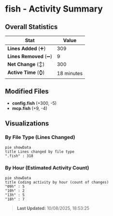 # fish - Activity Summary 

## Overall Statistics

| Stat                   | Value                                                             |
| ---------------------- | ----------------------------------------------------------------- |
| **Lines Added** (➕)   | 309                                          |
| **Lines Removed** (➖) | 9                                        |
| **Net Change** (↕)    | 300                |
| **Active Time** (⌚)   | 18 minutes |


## Modified Files
- **config.fish** (+300, -5)
- **mcp.fish** (+9, -4)

## Visualizations

### By File Type (Lines Changed)

```mermaid
pie showData
title Lines changed by file type
".fish" : 318
```

### By Hour (Estimated Activity Count)

```mermaid
pie showData
title Coding activity by hour (count of changes)
"09h" : 5
"10h" : 2
"13h" : 5
"18h" : 7
```


> **Last Updated:** 10/08/2025, 18:53:25